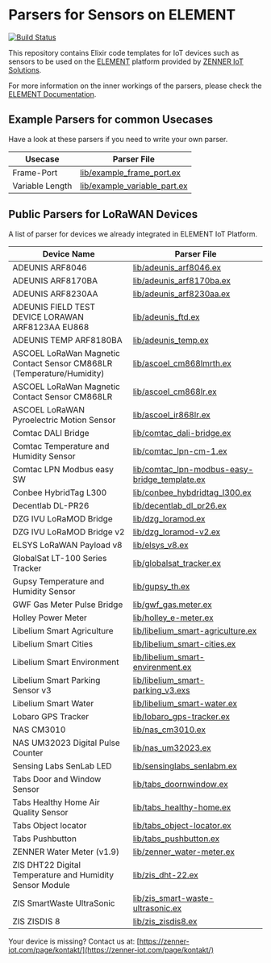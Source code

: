 # Parsers for Sensors on ELEMENT

[![Build Status](https://travis-ci.org/ZennerIoT/element-parsers.svg?branch=master)](https://travis-ci.org/ZennerIoT/element-parsers)

This repository contains Elixir code templates for IoT devices such as sensors to be used on the [ELEMENT](https://element-iot.com) platform provided by [ZENNER IoT Solutions](https://zenner-iot.com/).

For more information on the inner workings of the parsers, please check the [ELEMENT Documentation](https://docs.element-iot.com/parsers/overview/).

## Example Parsers for common Usecases

Have a look at these parsers if you need to write your own parser.

Usecase | Parser File
------------|-------------
Frame-Port | [lib/example_frame_port.ex](lib/example_frame_port.ex)
Variable Length | [lib/example_variable_part.ex](lib/example_variable_part.ex)


## Public Parsers for LoRaWAN Devices

A list of parser for devices we already integrated in ELEMENT IoT Platform.

Device Name | Parser File
------------|-------------
ADEUNIS ARF8046 | [lib/adeunis_arf8046.ex](lib/adeunis_arf8046.ex)
ADEUNIS ARF8170BA | [lib/adeunis_arf8170ba.ex](lib/adeunis_arf8170ba.ex)
ADEUNIS ARF8230AA | [lib/adeunis_arf8230aa.ex](lib/adeunis_arf8230aa.ex)
ADEUNIS FIELD TEST DEVICE LORAWAN ARF8123AA EU868 | [lib/adeunis_ftd.ex](lib/adeunis_ftd.ex)
ADEUNIS TEMP ARF8180BA | [lib/adeunis_temp.ex](lib/adeunis_temp.ex)
ASCOEL LoRaWan Magnetic Contact Sensor CM868LR (Temperature/Humidity) | [lib/ascoel_cm868lmrth.ex](lib/ascoel_cm868lmrth.ex)
ASCOEL LoRaWan Magnetic Contact Sensor CM868LR | [lib/ascoel_cm868lr.ex](lib/ascoel_cm868lr.ex)
ASCOEL LoRaWAN Pyroelectric Motion Sensor | [lib/ascoel_ir868lr.ex](lib/ascoel_ir868lr.ex)
Comtac DALI Bridge | [lib/comtac_dali-bridge.ex](lib/comtac_dali-bridge.ex)
Comtac Temperature and Humidity Sensor | [lib/comtac_lpn-cm-1.ex](lib/comtac_lpn-cm-1.ex)
Comtac LPN Modbus easy SW | [lib/comtac_lpn-modbus-easy-bridge_template.ex](lib/comtac_lpn-modbus-easy-bridge_template.ex)
Conbee HybridTag L300 | [lib/conbee_hybdridtag_l300.ex](lib/conbee_hybdridtag_l300.ex)
Decentlab DL-PR26 | [lib/decentlab_dl_pr26.ex](lib/decentlab_dl_pr26.ex)
DZG IVU LoRaMOD Bridge | [lib/dzg_loramod.ex](lib/dzg_loramod.ex)
DZG IVU LoRaMOD Bridge v2 | [lib/dzg_loramod-v2.ex](lib/dzg_loramod-v2.ex)
ELSYS LoRaWAN Payload v8 | [lib/elsys_v8.ex](lib/elsys_v8.ex)
GlobalSat LT-100 Series Tracker | [lib/globalsat_tracker.ex](lib/globalsat_tracker.ex)
Gupsy Temperature and Humidity Sensor | [lib/gupsy_th.ex](lib/gupsy_th.ex)
GWF Gas Meter Pulse Bridge | [lib/gwf_gas.meter.ex](lib/gwf_gas-meter.ex)
Holley Power Meter | [lib/holley_e-meter.ex](lib/holley_e-meter.ex)
Libelium Smart Agriculture | [lib/libelium_smart-agriculture.ex](lib/libelium_smart-agriculture.ex)
Libelium Smart Cities | [lib/libelium_smart-cities.ex](lib/libelium_smart-cities.ex)
Libelium Smart Environment | [lib/libelium_smart-envirenment.ex](lib/libelium_smart-environment.ex)
Libelium Smart Parking Sensor v3 | [lib/libelium_smart-parking_v3.exs](lib/libelium_smart-parking_v3.exs)
Libelium Smart Water | [lib/libelium_smart-water.ex](lib/libelium_smart-water.ex)
Lobaro GPS Tracker | [lib/lobaro_gps-tracker.ex](lib/lobaro_gps-tracker.ex)
NAS CM3010 | [lib/nas_cm3010.ex](lib/nas_cm3010.ex)
NAS UM32023 Digital Pulse Counter | [lib/nas_um32023.ex](lib/nas_um32023.ex)
Sensing Labs SenLab LED | [lib/sensinglabs_senlabm.ex](lib/sensinglabs_senlabm.ex)
Tabs Door and Window Sensor | [lib/tabs_doornwindow.ex](lib/tabs_doornwindow.ex)
Tabs Healthy Home Air Quality Sensor | [lib/tabs_healthy-home.ex](lib/tabs_healthy-home.ex)
Tabs Object locator | [lib/tabs_object-locator.ex](lib/tabs_object-locator.ex)
Tabs Pushbutton | [lib/tabs_pushbutton.ex](lib/tabs_pushbutton.ex)
ZENNER Water Meter (v1.9) | [lib/zenner_water-meter.ex](lib/zenner_water-meter.ex)
ZIS DHT22 Digital Temperature and Humidity Sensor Module | [lib/zis_dht-22.ex](lib/zis_dht-22.ex)
ZIS SmartWaste UltraSonic | [lib/zis_smart-waste-ultrasonic.ex](lib/zis_smart-waste-ultrasonic.ex)
ZIS ZISDIS 8 | [lib/zis_zisdis8.ex](lib/zis_zisdis8.ex)

Your device is missing? Contact us at: [https://zenner-iot.com/page/kontakt/](https://zenner-iot.com/page/kontakt/)
